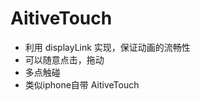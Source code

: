 # AitiveTouch

   - 利用 displayLink 实现，保证动画的流畅性
   - 可以随意点击，拖动
   - 多点触碰
   - 类似iphone自带 AitiveTouch
